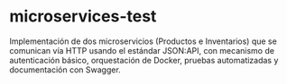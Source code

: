 # microservices-test
Implementación de dos microservicios (Productos e Inventarios) que se comunican vía HTTP usando el estándar JSON:API, con mecanismo de autenticación básico, orquestación de Docker, pruebas automatizadas y documentación con Swagger.
